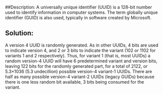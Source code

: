 ##Description:
A universally unique identifier (UUID) is a 128-bit number used to identify information in computer systems. 
The term globally unique identifier (GUID) is also used, typically in software created by Microsoft.

## Solution:
A version 4 UUID is randomly generated. As in other UUIDs, 
4 bits are used to indicate version 4, and 2 or 3 bits to indicate the variant 
(102 or 1102 for variants 1 and 2 respectively). Thus, for variant 1 (that is, most UUIDs) a 
random version-4 UUID will have 6 predetermined variant and version bits, leaving 122 bits for 
the randomly generated part, for a total of 2122, or 5.3×1036 (5.3 undecillion) possible version-4 
variant-1 UUIDs. There are half as many possible version-4 variant-2 UUIDs (legacy GUIDs) because 
there is one less random bit available, 3 bits being consumed for the variant.
